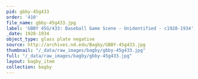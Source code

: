 ```yaml
---
pid: gbby-45g433
order: '410'
file_name: gbby-45g433.jpg
label: 'GBBY 45G/433: Baseball Game Scene - Unidentified - c1928-1934'
_date: 1928-1934
object_type: glass plate negative
source: http://archives.nd.edu/Bagby/GBBY-45g433.jpg
thumbnail: "/_data/raw_images/bagby/gbby-45g433.jpg"
full: "/_data/raw_images/bagby/gbby-45g433.jpg"
layout: bagby_item
collection: bagby
---
```

